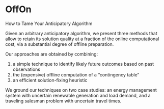 # OffOn

How to Tame Your Anticipatory Algorithm

Given an arbitrary anticipatory algorithm, we present three methods that allow to retain its solution quality at a fraction of the online computational cost, via a substantial degree of offline preparation. 

Our approaches are obtained by combining: 
1) a simple technique to identify likely future outcomes based on past observations
2) the (expensive) offline computation of a “contingency table”
3) an efficient solution-fixing heuristic

We ground our techniques on two case studies: an energy management system with uncertain renewable generation and load demand, and a traveling salesman problem with uncertain travel times.

